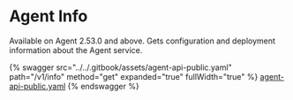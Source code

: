 # Agent Info

Available on Agent 2.53.0 and above. Gets configuration and deployment information about the Agent service.

{% swagger src="../../.gitbook/assets/agent-api-public.yaml" path="/v1/info" method="get" expanded="true" fullWidth="true" %}
[agent-api-public.yaml](../../.gitbook/assets/agent-api-public.yaml)
{% endswagger %}
